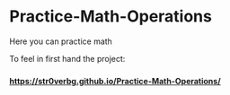 # Practice-Math-Operations
Here you can practice math 

To feel in first hand the project:
###
**https://str0verbg.github.io/Practice-Math-Operations/**
